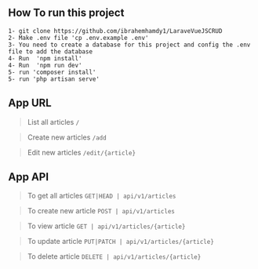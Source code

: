 ## How To run this project
    1- git clone https://github.com/ibrahemhamdy1/LaraveVueJSCRUD
    2- Make .env file 'cp .env.example .env'
    3- You need to create a database for this project and config the .env file to add the database
    4- Run  'npm install'
    4- Run  'npm run dev'
    5- run 'composer install'
    5- run 'php artisan serve'

## App URL
>List all articles `/`

>Create new articles `/add`

>Edit new articles `/edit/{article}`

## App API
>To get all articles `GET|HEAD | api/v1/articles`

>To create new article `POST | api/v1/articles`

>To view article `GET | api/v1/articles/{article}`

>To update article `PUT|PATCH | api/v1/articles/{article}`

>To delete article `DELETE | api/v1/articles/{article}`

